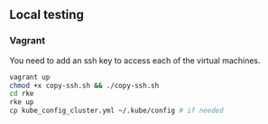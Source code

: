 ## Local testing

### Vagrant

You need to add an ssh key to access each of the virtual machines.

```sh
vagrant up
chmod +x copy-ssh.sh && ./copy-ssh.sh
cd rke
rke up
cp kube_config_cluster.yml ~/.kube/config # if needed
```
